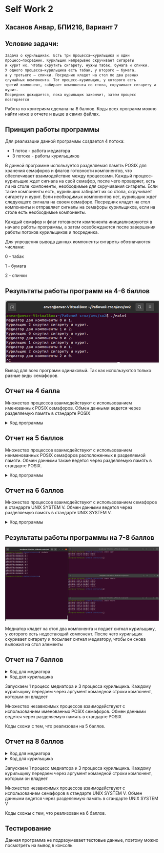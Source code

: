# Self Work 2

## Хасанов Анвар, БПИ216, Вариант 7

## Условие задачи:

```
Задача о курильщиках. Есть три процесса–курильщика и один
процесс–посредник. Курильщик непрерывно скручивает сигареты
и курит их. Чтобы скрутить сигарету, нужны табак, бумага и спички. 
У одного процесса–курильщика есть табак, у второго — бумага,
а у третьего — спички. Посредник кладет на стол по два разных
случайных компонента. Тот процесс–курильщик, у которого есть
третий компонент, забирает компоненты со стола, скручивает сигарету и курит. 
Посредник дожидается, пока курильщик закончит, затем процесс повторяется
```

Работа по критериям сделана на 8 баллов. Коды всех программ можно найти ниже в отчете и выше в самих файлах.

## Принцип работы программы

Для реализации данной программы создается 4 потока:

- 1 поток - работа медиатора
- 3 потока - работы курильщиков

В данной программе используется разделяемая память POSIX для хранения семафоров и флагов готовности компонентов, что обеспечивает взаимодействие между процессами. Каждый процесс-курильщик ждет сигнала на свой семафор, после чего проверяет, есть ли на столе компоненты, необходимые для скручивания сигареты. Если такие компоненты есть, курильщик забирает их со стола, скручивает сигарету и курит. Если необходимых компонентов нет, курильщик ждет следующего сигнала на своем семафоре. Посредник кладет на стол компоненты и отправляет сигналы на семафоры курильщиков, если на столе есть необходимые компоненты.

Каждый семафор и флаг готовности компонента инициализируются в начале работы программы, а затем освобождаются после завершения работы потоков курильщиков и посредника.

Для упрощения вывода данных компоненты сигареты обозначаются числами:

0 - табак

1 - бумага

2 - спички

## Результаты работы программ на 4-6 баллов

![1](pictures/1.png)

Вывод для всех программ одинаковый. Так как используются только разные виды семафоров.

## Отчет на 4 балла

Множество процессов взаимодействуют с использованием именованных POSIX семафоров. Обмен данными ведется через разделяемую память в стандарте POSIX

<details>
  <summary>Код программы</summary>
  
  [Код программы](code/main4.c)
  ```c
  #include <stdio.h>
  #include <stdlib.h>
  #include <unistd.h>
  #include <pthread.h>
  #include <semaphore.h>
  #include <time.h>

  #define TOBACCO 0
  #define PAPER 1
  #define MATCHES 2

  sem_t table_smoker_semaphores[3]; // семафоры для каждого из трех курильщиков
  int table[3]; // компоненты на столе

  void *table_mediator_thread(void *arg);
  void *smoker_thread(void *arg);

  int main() {
      srand(time(NULL));
      sem_init(&table_smoker_semaphores[0], 0, 0);
      sem_init(&table_smoker_semaphores[1], 0, 0);
      sem_init(&table_smoker_semaphores[2], 0, 0);
      pthread_t table_mediator_tid;
      pthread_create(&table_mediator_tid, NULL, table_mediator_thread, NULL);
      pthread_t smoker_tids[3];
      int smoker_args[3] = {TOBACCO, PAPER, MATCHES};
      for (int i = 0; i < 3; i++) {
          pthread_create(&smoker_tids[i], NULL, smoker_thread, &smoker_args[i]);
      }
      pthread_join(table_mediator_tid, NULL);
      for (int i = 0; i < 3; i++) {
          pthread_join(smoker_tids[i], NULL);
      }
      sem_destroy(&table_smoker_semaphores[0]);
      sem_destroy(&table_smoker_semaphores[1]);
      sem_destroy(&table_smoker_semaphores[2]);
      return 0;
  }

  void *table_mediator_thread(void *arg) {
      while (1) {
          int component1 = rand() % 3;
          int component2 = rand() % 3;
          while (component2 == component1) {
              component2 = rand() % 3;
          }
          table[0] = component1;
          table[1] = component2;
          printf("Медиатор дал компоненты %d и %d.\n", component1, component2);
          sem_post(&table_smoker_semaphores[3 - component1 - component2]);
          sleep(3);
          sem_wait(&table_smoker_semaphores[3 - component1 - component2]);  
          sleep(1);
      }
  }

  void *smoker_thread(void *arg) {
      int my_component = *(int*)arg;
      while (1) {
          sem_wait(&table_smoker_semaphores[my_component]);
          sleep(2);
          printf("Курильщик %d скрутил сигарету и курит.\n", my_component);
          sem_post(&table_smoker_semaphores[my_component]);
          sleep(2);
      }
  }
  ```
</details>

## Отчет на 5 баллов

Множество процессов взаимодействуют с использованием неименованных POSIX семафоров расположенных в разделяемой памяти. Обмен данными также ведется через разделяемую память в стандарте POSIX.

<details>
  <summary>Код программы</summary>
    
  [Код программы](code/main5.c)  
  ```c
  #include <stdio.h>
  #include <stdlib.h>
  #include <unistd.h>
  #include <pthread.h>
  #include <semaphore.h>
  #include <fcntl.h>

  #define TOBACCO 0
  #define PAPER 1
  #define MATCHES 2

  sem_t *table_smoker_semaphores[3]; // семафоры для каждого из трех курильщиков
  int table[3]; // компоненты на столе

  void *table_mediator_thread(void *arg);
  void *smoker_thread(void *arg);

  int main() {
      srand(time(NULL));
      table_smoker_semaphores[0] = sem_open("tobacco_sem", O_CREAT, 0644, 0);
      table_smoker_semaphores[1] = sem_open("paper_sem", O_CREAT, 0644, 0);
      table_smoker_semaphores[2] = sem_open("matches_sem", O_CREAT, 0644, 0);
      pthread_t table_mediator_tid;
      pthread_create(&table_mediator_tid, NULL, table_mediator_thread, NULL);
      pthread_t smoker_tids[3];
      int smoker_args[3] = {TOBACCO, PAPER, MATCHES};
      for (int i = 0; i < 3; i++) {
          pthread_create(&smoker_tids[i], NULL, smoker_thread, &smoker_args[i]);
      }
      pthread_join(table_mediator_tid, NULL);
      for (int i = 0; i < 3; i++) {
          pthread_join(smoker_tids[i], NULL);
      }
      sem_close(table_smoker_semaphores[0]);
      sem_close(table_smoker_semaphores[1]);
      sem_close(table_smoker_semaphores[2]);
      sem_unlink("tobacco_sem");
      sem_unlink("paper_sem");
      sem_unlink("matches_sem");
      return 0;
  }

  void *table_mediator_thread(void *arg) {
      while (1) {
          int component1 = rand() % 3;
          int component2 = rand() % 3;
          while (component2 == component1) {
              component2 = rand() % 3;
          }
          table[0] = component1;
          table[1] = component2;
          printf("Медиатор дал компоненты %d и %d.\n", component1, component2);
          sem_post(table_smoker_semaphores[3 - component1 - component2]);
          sleep(3);
          sem_wait(table_smoker_semaphores[3 - component1 - component2]);  
          sleep(1);
      }
  }

  void *smoker_thread(void *arg) {
      int my_component = *(int*)arg;
      while (1) {
          sem_wait(table_smoker_semaphores[my_component]);
          sleep(2);
          printf("Курильщик %d скрутил сигарету и курит.\n", my_component);
          sem_post(table_smoker_semaphores[my_component]);
          sleep(2);
      }
  }
  ```
</details>

## Отчет на 6 баллов

Множество процессов взаимодействуют с использованием семафоров в стандарте UNIX SYSTEM V. Обмен данными ведется через разделяемую память в стандарте UNIX SYSTEM
V.

<details>
  <summary>Код программы</summary>
    
  [Код программы](code/main6.c)  
  ```c
  #include <stdio.h>
  #include <stdlib.h>
  #include <unistd.h>
  #include <sys/ipc.h>
  #include <sys/sem.h>
  #include <sys/types.h>
  #include <sys/wait.h>
  #include <sys/shm.h>
  #include <time.h>

  #define NUM_COMPONENTS 3
  #define NUM_SMOKERS 3

  union semun {
      int val;
      struct semid_ds *buf;
      unsigned short *array;
      struct seminfo *__buf;
  };

  struct shared_mem {
      int component1;
      int component2;
  };

  int sem_id, shm_id;
  void* shm_ptr;
  struct shared_mem* shared_memory;

  void smoker(int smoker_id, int component) {
      while (1) {
          // Ждем, пока посредник положит компоненты на стол
          struct sembuf wait_mediator = {0, -1, SEM_UNDO};
          semop(sem_id, &wait_mediator, 1);

          // Проверяем, есть ли у нас необходимые компоненты
          if (shared_memory->component1 != component && shared_memory->component2 != component &&
              shared_memory->component1 != 0 && shared_memory->component2 != 0) {
              shared_memory->component1 = 0;
              shared_memory->component2 = 0;
              printf("Курильщик %d скрутил сигарету и курит.\n", smoker_id);

              // Курим
              sleep(2);

              // Оповещаем посредника, что закончили курить
              struct sembuf notify_mediator = {0, 1, SEM_UNDO};
              semop(sem_id, &notify_mediator, 1);
          }
      }
  }

  void mediator() {
      while (1) {
          // Положим на стол два случайных компонента
          shared_memory->component1 = rand() % 3 + 1;
          do {
            shared_memory->component2 = rand() % 3 + 1;
          } while (shared_memory->component1 == shared_memory->component2);

          printf("Медиатор дал компоненты %d и %d.\n", shared_memory->component1, shared_memory->component2);

          // Оповещаем курильщиков
          struct sembuf notify_smokers = {0, NUM_SMOKERS, SEM_UNDO};
          semop(sem_id, &notify_smokers, 1);

          // Ждем, пока курильщик закончит
          struct sembuf wait_smokers = {0, 0, SEM_UNDO};
          semop(sem_id, &wait_smokers, 1);
          sleep(1);
      }
  }

  int main() {
      // Создаем и инициализируем cемафор
      sem_id = semget(IPC_PRIVATE, 1, IPC_CREAT | 0666);
      union semun sem_union;
      sem_union.val = 0;
      semctl(sem_id, 0, SETVAL, sem_union);

      // Создаем и инициализируем разделяемую память
      shm_id = shmget(IPC_PRIVATE, sizeof(struct shared_mem), IPC_CREAT | 0666);
      shm_ptr = shmat(shm_id, NULL, 0);
      shared_memory = (struct shared_mem*) shm_ptr;

      // Инициализируем генератор случайных чисел
      srand(time(NULL));

      // Создаем процессы-курильщиков
      for (int i = 0; i < NUM_SMOKERS; i++) {
          pid_t pid = fork();
          if (pid < 0) {
              printf("Ошибка при создании процесса курильщика\n");
              return 1;
          } else if (pid == 0) {
              smoker(i + 1, i + 1);
              return 0;
          }
      }

      // Создаем процесс-посредник
      pid_t pid = fork();
      if (pid < 0) {
          printf("Ошибка при создании процесса посредника\n");
          return 1;
      } else if (pid == 0) {
          mediator();
          return 0;
      }

      // Ждем завершения дочерних процессов
      for (int i = 0; i < NUM_SMOKERS + 1; i++) {
          wait(NULL);
      }

      // Освобождаем ресурсы
      semctl(sem_id, 0, IPC_RMID, sem_union);
      shmdt(shm_ptr);
      shmctl(shm_id, IPC_RMID, NULL);

      return 0;
  }
  ```
</details>

## Результаты работы программы на 7-8 баллов

![2](pictures/2.png)

Медиатор кладет на стол два компонента и подает сигнал курильщику, у которого есть недостающий компонент. После чего курильщик скуривает сигарету и посылает сигнал медиатору, чтобы он снова выложил на стол элементы

## Отчет на 7 баллов

<details>
  <summary>Код для медиатора</summary>
    
  [Код для медиатора](code/main7_mediator.c)  
  ```c
  #include <stdio.h>
  #include <stdlib.h>
  #include <unistd.h>
  #include <time.h>
  #include <fcntl.h>
  #include <semaphore.h>
  #include <sys/mman.h>

  #define TOBACCO 0
  #define PAPER 1
  #define MATCHES 2

  sem_t *table_smoker_semaphores[3];
  sem_t *table_mutex;
  int *table;

  int main() {
      srand(time(NULL));
      table_mutex = sem_open("table_mutex", O_CREAT, 0644, 1);
      table_smoker_semaphores[0] = sem_open("tobacco_sem", O_CREAT, 0644, 0);
      table_smoker_semaphores[1] = sem_open("paper_sem", O_CREAT, 0644, 0);
      table_smoker_semaphores[2] = sem_open("matches_sem", O_CREAT, 0644, 0);
      int table_fd = shm_open("table_shm", O_RDWR, 0644);
      ftruncate(table_fd, 2 * sizeof(int));
      table = mmap(NULL, 2 * sizeof(int), PROT_READ | PROT_WRITE, MAP_SHARED, table_fd, 0);
      while (1) {
          int component1 = rand() % 3;
          int component2 = rand() % 3;
          while (component2 == component1) {
              component2 = rand() % 3;
          }
          table[0] = component1;
          table[1] = component2;
          printf("Медиатор дал компоненты %d и %d.\n", component1, component2);
          // sem_post(table_mutex);
          sem_post(table_smoker_semaphores[3 - component1 - component2]);
          sleep(3);
          sem_wait(table_mutex);  
          sleep(1);
      }
      sem_close(table_mutex);
      sem_close(table_smoker_semaphores[0]);
      sem_close(table_smoker_semaphores[1]);
      sem_close(table_smoker_semaphores[2]);
      sem_unlink("tobacco_sem");
      sem_unlink("paper_sem");
      sem_unlink("matches_sem");
      sem_unlink("table_mutex");
  }
  ```
</details>
    
<details>
  <summary>Код дял курильщика</summary>
    
  [Код дял курильщика](code/main7_smoker.c)  
  ```c
  #include <stdio.h>
  #include <stdlib.h>
  #include <unistd.h>
  #include <fcntl.h>
  #include <semaphore.h>
  #include <sys/mman.h>
  #include <string.h>

  #define TOBACCO 0
  #define PAPER 1
  #define MATCHES 2

  sem_t *table_smoker_semaphores[3];
  sem_t *table_mutex;
  int *table;
  int my_component;

  int main(int argc, char *argv[]) {
      if (argc != 2) {
          printf("Usage: %s component\n", argv[0]);
          return 1;
      }
      if (strcmp(argv[1], "tobacco") == 0) {
          my_component = TOBACCO;
      }
      else if (strcmp(argv[1], "paper") == 0) {
          my_component = PAPER;
      }
      else if (strcmp(argv[1], "matches") == 0) {
          my_component = MATCHES;
      }
      else {
          printf("Invalid component: %s\n", argv[1]);
          return 1;
      }
      table_mutex = sem_open("table_mutex", O_CREAT, 0644, 1);
      table_smoker_semaphores[0] = sem_open("tobacco_sem", O_CREAT, 0644, 0);
      table_smoker_semaphores[1] = sem_open("paper_sem", O_CREAT, 0644, 0);
      table_smoker_semaphores[2] = sem_open("matches_sem", O_CREAT, 0644, 0);
      int table_fd = shm_open("table_shm", O_RDWR, 0644);
      ftruncate(table_fd, 2 * sizeof(int));
      table = mmap(NULL, 2 * sizeof(int), PROT_READ | PROT_WRITE, MAP_SHARED, table_fd, 0);
      while (1) {
          sem_wait(table_smoker_semaphores[my_component]);
          sleep(2);
          if (table[0] != my_component && table[1] != my_component) {
            printf("Курильщик %d скрутил сигарету и курит.\n", my_component);
            sem_post(table_mutex);
            sleep(2);
          }
      }
      sem_close(table_mutex);
      sem_close(table_smoker_semaphores[0]);
      sem_close(table_smoker_semaphores[1]);
      sem_close(table_smoker_semaphores[2]);
      sem_unlink("tobacco_sem");
      sem_unlink("paper_sem");
      sem_unlink("matches_sem");
      sem_unlink("table_mutex");
  }
  ```
</details>
    

Запускаем 1 процесс медиатора и 3 процесса курильщика. Каждому курильщику передаем через аргумент командной строки компонент, которым он владеет

Множество независимых процессов взаимодействуют с использованием именованных POSIX семафоров. Обмен данными ведется через разделяемую память в стандарте POSIX

Коды схожи с тем, что реализован на 5 баллов.

## Отчет на 8 баллов

<details>
  <summary>Код для медиатора</summary>
    
  [Код дял медиатора](code/main8_mediator.c) 
  ```c
  #include <stdio.h>
  #include <stdlib.h>
  #include <unistd.h>
  #include <sys/ipc.h>
  #include <sys/sem.h>
  #include <sys/shm.h>
  #include <time.h>

  #define TOBACCO 0
  #define PAPER 1
  #define MATCHES 2

  union semun {
      int val;
      struct semid_ds *buf;
      unsigned short *array;
  };

  int main() {
      srand(time(NULL));

      // Создаем семафоры
      int sem_id = semget(IPC_PRIVATE, 3, IPC_CREAT | 0666);

      if (sem_id == -1) {
          perror("Failed to create semaphores");
          exit(1);
      }

      // Инициализируем семафоры
      union semun sem_val;
      sem_val.val = 0;
      semctl(sem_id, TOBACCO, SETVAL, sem_val);
      semctl(sem_id, PAPER, SETVAL, sem_val);
      semctl(sem_id, MATCHES, SETVAL, sem_val);

      // Создаем разделяемую память
      int shm_id = shmget(IPC_PRIVATE, 2 * sizeof(int), IPC_CREAT | 0666);
      if (shm_id == -1) {
          perror("Failed to create shared memory");
          exit(1);
      }


      // Подключаемся к разделяемой памяти
      int *table = (int *) shmat(shm_id, NULL, 0);
      if ((void *) table == (void *) -1) {
          perror("Failed to attach shared memory");
          exit(1);
      }

      while (1) {
          int component1 = rand() % 3;
          int component2 = rand() % 3;
          while (component2 == component1) {
              component2 = rand() % 3;
          }
          table[0] = component1;
          table[1] = component2;
          printf("Медиатор дал компоненты %d и %d.\n", component1, component2);
          // Оповещаем курильщиков
          struct sembuf notify_smokers = {0, 3, SEM_UNDO};
          semop(sem_id, &notify_smokers, 1);

          // Ждем, пока курильщик закончит
          struct sembuf wait_smokers = {0, 0, SEM_UNDO};
          semop(sem_id, &wait_smokers, 1);
          sleep(1);
      }

      // Отключаемся от разделяемой памяти
      shmdt(table);

      // Освобождаем разделяемую память
      shmctl(shm_id, IPC_RMID, NULL);

      // Освобождаем семафоры
      semctl(sem_id, 0, IPC_RMID, 0);
      return 0;
  }
  ```
</details>
    
<details>
  <summary>Код для курильщика</summary>
    
  [Код дял курильщика](code/main8_smoker.c) 
  ```c
  #include <stdio.h>
  #include <stdlib.h>
  #include <unistd.h>
  #include <sys/ipc.h>
  #include <sys/sem.h>
  #include <sys/shm.h>
  #include <string.h>

  #define TOBACCO 0
  #define PAPER 1
  #define MATCHES 2

  union semun {
      int val;
      struct semid_ds *buf;
      unsigned short *array;
  };

  int main(int argc, char *argv[]) {
      if (argc != 2) {
          printf("Usage: %s component\\n", argv[0]);
          return 1;
      }
      int my_component;
      if (strcmp(argv[1], "tobacco") == 0) {
          my_component = TOBACCO;
      }
      else if (strcmp(argv[1], "paper") == 0) {
          my_component = PAPER;
      }
      else if (strcmp(argv[1], "matches") == 0) {
          my_component = MATCHES;
      }
      else {
          printf("Invalid component: %s\\n", argv[1]);
          return 1;
      }

      // Получаем идентификатор семафоров
      int sem_id = semget(IPC_PRIVATE, 3, IPC_CREAT | 0666);
      if (sem_id == -1) {
          perror("Failed to create semaphores");
          exit(1);
      }

      // Получаем идентификатор разделяемой памяти
      int shm_id = shmget(IPC_PRIVATE, 2 * sizeof(int), IPC_CREAT | 0666);
      if (shm_id == -1) {
          perror("Failed to create shared memory");
          exit(1);
      }

      // Подключаемся к разделяемой памяти
      int *table = (int *) shmat(shm_id, NULL, 0);
      if ((void *) table == (void *) -1) {
          perror("Failed to attach shared memory");
          exit(1);
      }

      while (1) {      
          // Ждем, пока посредник положит компоненты на стол
          struct sembuf wait_mediator = {0, -1, SEM_UNDO};
          semop(sem_id, &wait_mediator, 1);

          // Проверяем, есть ли у нас необходимые компоненты
          if (table[0] != my_component && table[1] != my_component) {
              printf("Курильщик %d скрутил сигарету и курит.\n", my_component);

              // Курим
              sleep(2);

              // Оповещаем посредника, что закончили курить
              struct sembuf notify_mediator = {0, 1, SEM_UNDO};
              semop(sem_id, &notify_mediator, 1);
          } else {
            printf("Компоненты %d %d не подходят", table[0], table[1]);
          }
      }

      // Отключаемся от разделяемой памяти
      shmdt(table);

      // Освобождаем разделяемую память
      shmctl(shm_id, IPC_RMID, NULL);

      // Освобождаем семафоры
      semctl(sem_id, 0, IPC_RMID, 0);

      return 0;
  }
  ```
</details>
    

Запускаем 1 процесс медиатора и 3 процесса курильщика. Каждому курильщику передаем через аргумент командной строки компонент, которым он владеет

Множество независимых процессов взаимодействуют с использованием семафоров в стандарте UNIX SYSTEM V. Обмен
данными ведется через разделяемую память в стандарте UNIX
SYSTEM V

Коды схожы с тем, что реализован на 6 баллов.

## Тестирование

Данная программа не подразумевает тестовые данные, поэтому можно посмотреть на вывод в консоль
